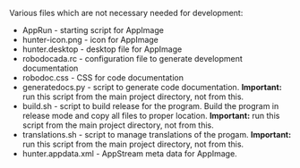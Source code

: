 Various files which are not necessary needed for development:

- AppRun - starting script for AppImage
- hunter-icon.png - icon for AppImage
- hunter.desktop  - desktop file for AppImage
- robodocada.rc   - configuration file to generate development documentation
- robodoc.css     - CSS for code documentation
- generatedocs.py - script to generate code documentation. **Important:** run
                    this script from the main project directory, not from this.
- build.sh        - script to build release for the program. Build the program
                    in release mode and copy all files to proper location.
                    **Important:** run this script from the main project
                    directory, not from this.
- translations.sh - script to manage translations of the progam. **Important:**
                    run this script from the main project directory, not from
                    this.
- hunter.appdata.xml - AppStream meta data for AppImage.
